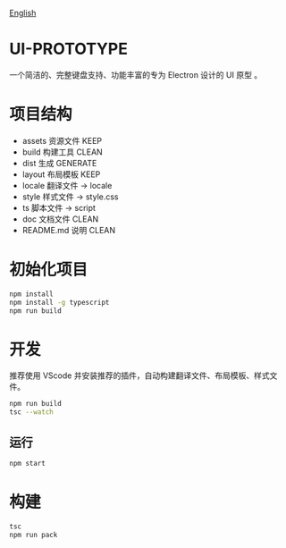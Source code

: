 [English](../README.md)

# UI-PROTOTYPE
一个简洁的、完整键盘支持、功能丰富的专为 Electron 设计的 UI 原型 。

# 项目结构
- assets 资源文件 KEEP
- build  构建工具 CLEAN
- dist       生成 GENERATE
- layout 布局模板 KEEP
- locale 翻译文件 -> locale
- style  样式文件 -> style.css
- ts     脚本文件 -> script
- doc    文档文件 CLEAN
- README.md  说明 CLEAN

# 初始化项目
```sh
npm install
npm install -g typescript
npm run build
```

# 开发
推荐使用 VScode 并安装推荐的插件，自动构建翻译文件、布局模板、样式文件。
```sh
npm run build
tsc --watch
```

## 运行
```sh
npm start
```

# 构建
```sh
tsc
npm run pack
```
